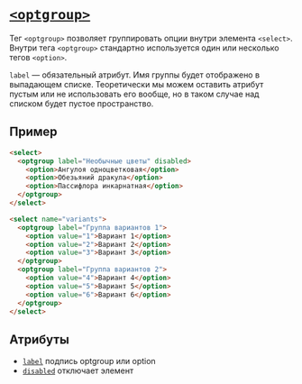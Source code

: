 # [`<optgroup>`](../index.md)

Тег `<optgroup>` позволяет группировать опции внутри элемента `<select>`. Внутри тега `<optgroup>` стандартно используется один или несколько тегов `<option>`.

`label` — обязательный атрибут. Имя группы будет отображено в выпадающем списке. Теоретически мы можем оставить атрибут пустым или не использовать его вообще, но в таком случае над списком будет пустое пространство.

## Пример

```html
<select>
  <optgroup label="Необычные цветы" disabled>
    <option>Ангулоя одноцветковая</option>
    <option>Обезьяний дракула</option>
    <option>Пассифлора инкарнатная</option>
  </optgroup>
</select>

<select name="variants">
  <optgroup label="Группа вариантов 1">
    <option value="1">Вариант 1</option>
    <option value="2">Вариант 2</option>
    <option value="3">Вариант 3</option>
  </optgroup>
  <optgroup label="Группа вариантов 2">
    <option value="4">Вариант 4</option>
    <option value="5">Вариант 5</option>
    <option value="6">Вариант 6</option>
  </optgroup>
</select>
```

## Атрибуты

- [`label`](../Attrubutes/label.md) подпись optgroup или option
- [`disabled`](../Attrubutes/disabled.md) отключает элемент
